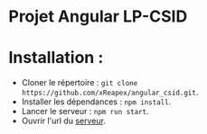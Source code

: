 # Projet Angular LP-CSID

# Installation :

- Cloner le répertoire : ``git clone https://github.com/xReapex/angular_csid.git``.
- Installer les dépendances : ``npm install``.
- Lancer le serveur : ``npm run start``.
- Ouvrir l'url du [serveur](http://localhost:4200/).

